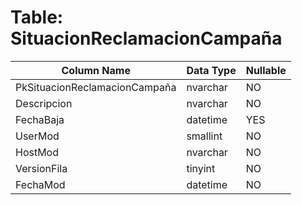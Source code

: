 # Table: SituacionReclamacionCampaña

| Column Name | Data Type | Nullable |
|-------------|-----------|----------|
| PkSituacionReclamacionCampaña | nvarchar | NO |
| Descripcion | nvarchar | NO |
| FechaBaja | datetime | YES |
| UserMod | smallint | NO |
| HostMod | nvarchar | NO |
| VersionFila | tinyint | NO |
| FechaMod | datetime | NO |
